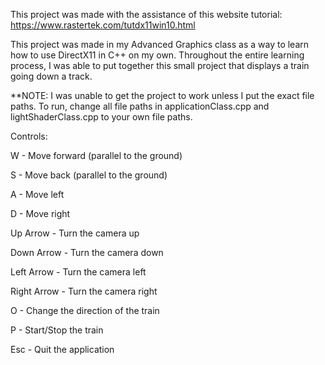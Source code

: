 This project was made with the assistance of this website tutorial: https://www.rastertek.com/tutdx11win10.html

This project was made in my Advanced Graphics class as a way to learn how to use DirectX11 in C++ on my own. Throughout the entire
learning process, I was able to put together this small project that displays a train going down a track.

**NOTE: I was unable to get the project to work unless I put the exact file paths.
        To run, change all file paths in applicationClass.cpp and lightShaderClass.cpp to your own file paths.

Controls:

W - Move forward (parallel to the ground)

S - Move back (parallel to the ground)

A - Move left

D - Move right

Up Arrow - Turn the camera up

Down Arrow - Turn the camera down

Left Arrow - Turn the camera left

Right Arrow - Turn the camera right

O - Change the direction of the train

P - Start/Stop the train

Esc - Quit the application
